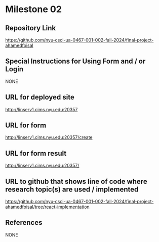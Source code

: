 Milestone 02
===

Repository Link
---
https://github.com/nyu-csci-ua-0467-001-002-fall-2024/final-project-ahamedfoisal

Special Instructions for Using Form and / or Login
---
NONE

URL for deployed site 
---
http://linserv1.cims.nyu.edu:20357

URL for form 
---
http://linserv1.cims.nyu.edu:20357/create

URL for form result
---
http://linserv1.cims.nyu.edu:20357/

URL to github that shows line of code where research topic(s) are used / implemented
--- 
https://github.com/nyu-csci-ua-0467-001-002-fall-2024/final-project-ahamedfoisal/tree/react-implementation

References 
---
NONE
